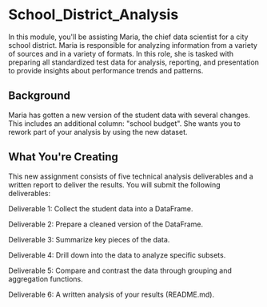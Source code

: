 # School_District_Analysis

In this module, you'll be assisting Maria, the chief data scientist for a city school district. Maria is responsible for analyzing information from a variety of sources and in a variety of formats. In this role, she is tasked with preparing all standardized test data for analysis, reporting, and presentation to provide insights about performance trends and patterns.

## Background
Maria has gotten a new version of the student data with several changes. This includes an additional column: "school budget". She wants you to rework part of your analysis by using the new dataset.

## What You're Creating
This new assignment consists of five technical analysis deliverables and a written report to deliver the results. You will submit the following deliverables:

Deliverable 1: Collect the student data into a DataFrame.

Deliverable 2: Prepare a cleaned version of the DataFrame.

Deliverable 3: Summarize key pieces of the data.

Deliverable 4: Drill down into the data to analyze specific subsets.

Deliverable 5: Compare and contrast the data through grouping and aggregation functions.

Deliverable 6: A written analysis of your results (README.md).
